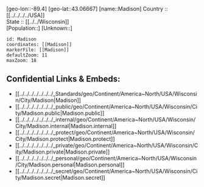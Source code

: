 ﻿---
location: [43.06667,-89.4] 
mapzoom: [7,12] 
mapmarker: city 
type: City
tags:
- geo/City


SpocWebEntityId: 36113
isDeleted: false
confidential: public

---
[geo-lon::-89.4] 
[geo-lat::43.06667] 
[name::Madison] 
Country :: [[../../../../USA]]  
State :: [[../../Wisconsin]]  
[Population::] 
[Unknown::] 


```leaflet
id: Madison
coordinates: [[Madison]] 
markerFile: [[Madison]] 
defaultZoom: 11 
maxZoom: 18
```


## Confidential Links & Embeds: 
- [[../../../../../../../_Standards/geo/Continent/America~North/USA/Wisconsin/City/Madison|Madison]] 
- [[../../../../../../../_public/geo/Continent/America~North/USA/Wisconsin/City/Madison.public|Madison.public]] 
- [[../../../../../../../_internal/geo/Continent/America~North/USA/Wisconsin/City/Madison.internal|Madison.internal]] 
- [[../../../../../../../_protect/geo/Continent/America~North/USA/Wisconsin/City/Madison.protect|Madison.protect]] 
- [[../../../../../../../_private/geo/Continent/America~North/USA/Wisconsin/City/Madison.private|Madison.private]] 
- [[../../../../../../../_personal/geo/Continent/America~North/USA/Wisconsin/City/Madison.personal|Madison.personal]] 
- [[../../../../../../../_secret/geo/Continent/America~North/USA/Wisconsin/City/Madison.secret|Madison.secret]] 
